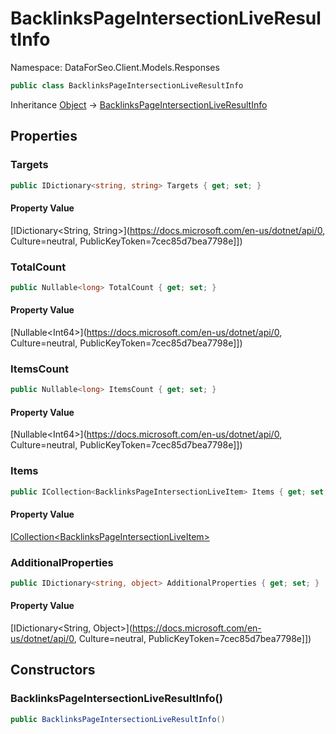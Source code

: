 # BacklinksPageIntersectionLiveResultInfo

Namespace: DataForSeo.Client.Models.Responses

```csharp
public class BacklinksPageIntersectionLiveResultInfo
```

Inheritance [Object](https://docs.microsoft.com/en-us/dotnet/api/Object) → [BacklinksPageIntersectionLiveResultInfo](./BacklinksPageIntersectionLiveResultInfo.md)

## Properties

### **Targets**

```csharp
public IDictionary<string, string> Targets { get; set; }
```

#### Property Value

[IDictionary&lt;String, String&gt;](https://docs.microsoft.com/en-us/dotnet/api/0, Culture=neutral, PublicKeyToken=7cec85d7bea7798e]])<br>

### **TotalCount**

```csharp
public Nullable<long> TotalCount { get; set; }
```

#### Property Value

[Nullable&lt;Int64&gt;](https://docs.microsoft.com/en-us/dotnet/api/0, Culture=neutral, PublicKeyToken=7cec85d7bea7798e]])<br>

### **ItemsCount**

```csharp
public Nullable<long> ItemsCount { get; set; }
```

#### Property Value

[Nullable&lt;Int64&gt;](https://docs.microsoft.com/en-us/dotnet/api/0, Culture=neutral, PublicKeyToken=7cec85d7bea7798e]])<br>

### **Items**

```csharp
public ICollection<BacklinksPageIntersectionLiveItem> Items { get; set; }
```

#### Property Value

[ICollection&lt;BacklinksPageIntersectionLiveItem&gt;](./BacklinksPageIntersectionLiveItem.md)<br>

### **AdditionalProperties**

```csharp
public IDictionary<string, object> AdditionalProperties { get; set; }
```

#### Property Value

[IDictionary&lt;String, Object&gt;](https://docs.microsoft.com/en-us/dotnet/api/0, Culture=neutral, PublicKeyToken=7cec85d7bea7798e]])<br>

## Constructors

### **BacklinksPageIntersectionLiveResultInfo()**

```csharp
public BacklinksPageIntersectionLiveResultInfo()
```
